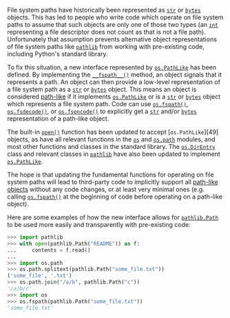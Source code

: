 File system paths have historically been represented as [`str`](https://docs.python.org/library/stdtypes.html#str "str") or [`bytes`](https://docs.python.org/library/stdtypes.html#bytes "bytes") objects. This has led to people who write code which operate on file system paths to assume that such objects are only one of those two types (an [`int`](https://docs.python.org/library/functions.html#int "int") representing a file descriptor does not count as that is not a file path). Unfortunately that assumption prevents alternative object representations of file system paths like [`pathlib`](https://docs.python.org/library/pathlib.html#module-pathlib "pathlib: Object-oriented filesystem paths") from working with pre-existing code, including Python's standard library.

To fix this situation, a new interface represented by [`os.PathLike`](https://docs.python.org/library/os.html#os.PathLike "os.PathLike") has been defined. By implementing the [`__fspath__()`](https://docs.python.org/library/os.html#os.PathLike.__fspath__ "os.PathLike.__fspath__") method, an object signals that it represents a path. An object can then provide a low-level representation of a file system path as a [`str`](https://docs.python.org/library/stdtypes.html#str "str") or [`bytes`](https://docs.python.org/library/stdtypes.html#bytes "bytes") object. This means an object is considered [path-like](https://docs.python.org/glossary.html#term-path-like-object) if it implements [`os.PathLike`](https://docs.python.org/library/os.html#os.PathLike "os.PathLike") or is a [`str`](https://docs.python.org/library/stdtypes.html#str "str") or [`bytes`](https://docs.python.org/library/stdtypes.html#bytes "bytes") object which represents a file system path. Code can use [`os.fspath()`](https://docs.python.org/library/os.html#os.fspath "os.fspath"), [`os.fsdecode()`](https://docs.python.org/library/os.html#os.fsdecode "os.fsdecode"), or [`os.fsencode()`](https://docs.python.org/library/os.html#os.fsencode "os.fsencode") to explicitly get a [`str`](https://docs.python.org/library/stdtypes.html#str "str") and/or [`bytes`](https://docs.python.org/library/stdtypes.html#bytes "bytes") representation of a path-like object.

The built-in [`open()`](https://docs.python.org/library/functions.html#open "open") function has been updated to accept [`os.PathLike`][49] objects, as have all relevant functions in the [`os`](https://docs.python.org/library/os.html#module-os "os: Miscellaneous operating system interfaces.") and [`os.path`](https://docs.python.org/library/os.path.html#module-os.path "os.path: Operations on pathnames.") modules, and most other functions and classes in the standard library. The [`os.DirEntry`](https://docs.python.org/library/os.html#os.DirEntry "os.DirEntry") class and relevant classes in [`pathlib`](https://docs.python.org/library/pathlib.html#module-pathlib "pathlib: Object-oriented filesystem paths") have also been updated to implement [`os.PathLike`](https://docs.python.org/library/os.html#os.PathLike "os.PathLike").

The hope is that updating the fundamental functions for operating on file system paths will lead to third-party code to implicitly support all [path-like objects](https://docs.python.org/glossary.html#term-path-like-object) without any code changes, or at least very minimal ones (e.g. calling [`os.fspath()`](https://docs.python.org/library/os.html#os.fspath "os.fspath") at the beginning of code before operating on a path-like object).

Here are some examples of how the new interface allows for [`pathlib.Path`](https://docs.python.org/library/pathlib.html#pathlib.Path "pathlib.Path") to be used more easily and transparently with pre-existing code:
    
```python    
>>> import pathlib
>>> with open(pathlib.Path("README")) as f:
...     contents = f.read()
...
>>> import os.path
>>> os.path.splitext(pathlib.Path("some_file.txt"))
('some_file', '.txt')
>>> os.path.join("/a/b", pathlib.Path("c"))
'/a/b/c'
>>> import os
>>> os.fspath(pathlib.Path("some_file.txt"))
'some_file.txt'
```    
